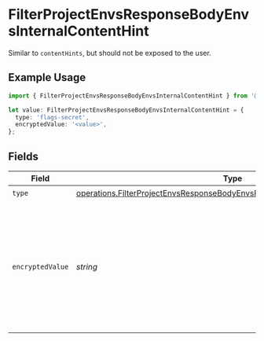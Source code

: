 # FilterProjectEnvsResponseBodyEnvsInternalContentHint

Similar to `contentHints`, but should not be exposed to the user.

## Example Usage

```typescript
import { FilterProjectEnvsResponseBodyEnvsInternalContentHint } from '@vercel/client/models/operations';

let value: FilterProjectEnvsResponseBodyEnvsInternalContentHint = {
  type: 'flags-secret',
  encryptedValue: '<value>',
};
```

## Fields

| Field            | Type                                                                                                                                                                       | Required           | Description                                                                                                                  |
| ---------------- | -------------------------------------------------------------------------------------------------------------------------------------------------------------------------- | ------------------ | ---------------------------------------------------------------------------------------------------------------------------- |
| `type`           | [operations.FilterProjectEnvsResponseBodyEnvsResponse200ApplicationJson3Type](../../models/operations/filterprojectenvsresponsebodyenvsresponse200applicationjson3type.md) | :heavy_check_mark: | N/A                                                                                                                          |
| `encryptedValue` | _string_                                                                                                                                                                   | :heavy_check_mark: | Contains the `value` of the env variable, encrypted with a special key to make decryption possible in the subscriber Lambda. |

